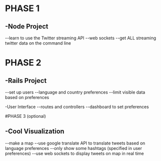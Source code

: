 # PHASE 1
## -Node Project
--learn to use the Twitter streaming API
--web sockets
--get ALL streaming twitter data on the command line




# PHASE 2
## -Rails Project
--set up users
--language and country preferences
--limit visible data based on preferences

-User Interface
--routes and controllers
--dashboard to set preferences




#PHASE 3 (optional)
## -Cool Visualization
--make a map
--use google translate API to translate tweets based on language preferences
--only show some hashtags (specified in user preferences)
--use web sockets to display tweets on map in real time